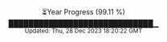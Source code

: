 <p align="center">
⏳Year Progress (99.11 %) <br>
█████████████████████████████▁ <br>
<sub>Updated: Thu, 28 Dec 2023 18:20:22 GMT</sub>
</p>

